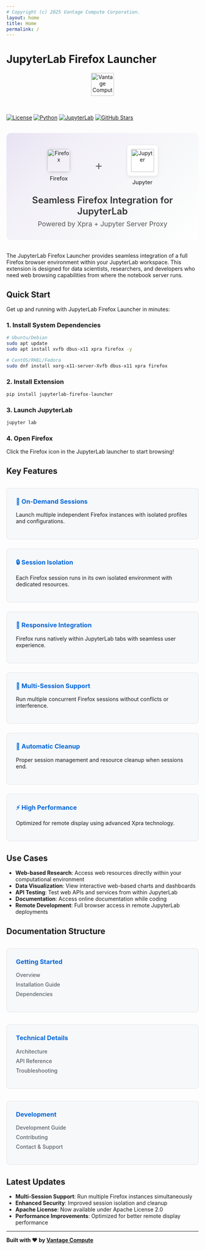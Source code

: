 ```yaml
---
# Copyright (c) 2025 Vantage Compute Corporation.
layout: home
title: Home
permalink: /
---
```


# JupyterLab Firefox Launcher

<div style="text-align: center; margin-bottom: 2rem;">
  <img src="https://vantage-compute-public-assets.s3.us-east-1.amazonaws.com/branding/vantage-logo-text-black-horz.png" alt="Vantage Compute" style="height: 60px; width: auto; margin-bottom: 1rem;">
</div>

[![License](https://img.shields.io/badge/license-Apache--2.0-blue.svg)](https://github.com/vantagecompute/jupyterlab-firefox-launcher/blob/main/LICENSE)
[![Python](https://img.shields.io/badge/python-3.10+-blue.svg)](https://python.org)
[![JupyterLab](https://img.shields.io/badge/jupyterlab-4.0+-orange.svg)](https://jupyterlab.readthedocs.io)
[![GitHub Stars](https://img.shields.io/github/stars/vantagecompute/jupyterlab-firefox-launcher?style=social)](https://github.com/vantagecompute/jupyterlab-firefox-launcher)

<div class="hero-section" style="text-align: center; margin: 2rem 0; padding: 2rem; background: linear-gradient(135deg, #E8E3F3 0%, #F3F1F8 30%, #F8F9FA 70%, #FFFFFF 100%); border-radius: 12px;">
  <div class="hero-logos" style="display: flex; justify-content: center; align-items: center; gap: 3rem; margin-bottom: 1.5rem; flex-wrap: wrap;">
    <div class="logo-container" style="display: flex; flex-direction: column; align-items: center;">
      <img src="https://upload.wikimedia.org/wikipedia/commons/7/76/Mozilla_Firefox_logo_2013.svg" alt="Firefox" style="width: 60px; height: 60px; margin-bottom: 0.5rem; border-radius: 8px; box-shadow: 0 2px 8px rgba(0,0,0,0.1);">
      <span style="font-size: 0.9rem; color: #333; font-weight: 500;">Firefox</span>
    </div>
    <div style="font-size: 2rem; color: #666; margin: 0 1rem;">+</div>
    <div class="logo-container" style="display: flex; flex-direction: column; align-items: center;">
      <img src="https://upload.wikimedia.org/wikipedia/commons/3/38/Jupyter_logo.svg" alt="Jupyter" style="width: 60px; height: 60px; margin-bottom: 0.5rem; border-radius: 8px; box-shadow: 0 2px 8px rgba(0,0,0,0.1); background: white; padding: 10px;">
      <span style="font-size: 0.9rem; color: #333; font-weight: 500;">Jupyter</span>
    </div>
  </div>
  <h2 style="margin: 0; color: #333; font-size: 1.5rem; font-weight: 600;">Seamless Firefox Integration for JupyterLab</h2>
  <p style="margin: 0.5rem 0 0 0; color: #555; font-size: 1.1rem;">Powered by Xpra + Jupyter Server Proxy</p>
</div>

The JupyterLab Firefox Launcher provides seamless integration of a full Firefox browser environment within your JupyterLab workspace. This extension is designed for data scientists, researchers, and developers who need web browsing capabilities from where the notebook server runs.

## Quick Start

Get up and running with JupyterLab Firefox Launcher in minutes:

### 1. Install System Dependencies
```bash
# Ubuntu/Debian
sudo apt update
sudo apt install xvfb dbus-x11 xpra firefox -y

# CentOS/RHEL/Fedora
sudo dnf install xorg-x11-server-Xvfb dbus-x11 xpra firefox
```

### 2. Install Extension
```bash
pip install jupyterlab-firefox-launcher
```

### 3. Launch JupyterLab
```bash
jupyter lab
```

### 4. Open Firefox
Click the Firefox icon in the JupyterLab launcher to start browsing!

## Key Features

<div class="feature-grid">
  <div class="feature-card">
    <h3>🚀 On-Demand Sessions</h3>
    <p>Launch multiple independent Firefox instances with isolated profiles and configurations.</p>
  </div>
  
  <div class="feature-card">
    <h3>🔒 Session Isolation</h3>
    <p>Each Firefox session runs in its own isolated environment with dedicated resources.</p>
  </div>
  
  <div class="feature-card">
    <h3>📱 Responsive Integration</h3>
    <p>Firefox runs natively within JupyterLab tabs with seamless user experience.</p>
  </div>
  
  <div class="feature-card">
    <h3>🎯 Multi-Session Support</h3>
    <p>Run multiple concurrent Firefox sessions without conflicts or interference.</p>
  </div>
  
  <div class="feature-card">
    <h3>🧹 Automatic Cleanup</h3>
    <p>Proper session management and resource cleanup when sessions end.</p>
  </div>
  
  <div class="feature-card">
    <h3>⚡ High Performance</h3>
    <p>Optimized for remote display using advanced Xpra technology.</p>
  </div>
</div>

## Use Cases

- **Web-based Research**: Access web resources directly within your computational environment
- **Data Visualization**: View interactive web-based charts and dashboards
- **API Testing**: Test web APIs and services from within JupyterLab
- **Documentation**: Access online documentation while coding
- **Remote Development**: Full browser access in remote JupyterLab deployments

## Documentation Structure

<div class="docs-nav">
  <div class="nav-section">
    <h3>Getting Started</h3>
    <ul>
      <li><a href="{{ site.baseurl }}/overview">Overview</a></li>
      <li><a href="{{ site.baseurl }}/installation">Installation Guide</a></li>
      <li><a href="{{ site.baseurl }}/dependencies">Dependencies</a></li>
    </ul>
  </div>
  
  <div class="nav-section">
    <h3>Technical Details</h3>
    <ul>
      <li><a href="{{ site.baseurl }}/architecture">Architecture</a></li>
      <li><a href="{{ site.baseurl }}/api-reference">API Reference</a></li>
      <li><a href="{{ site.baseurl }}/troubleshooting">Troubleshooting</a></li>
    </ul>
  </div>
  
  <div class="nav-section">
    <h3>Development</h3>
    <ul>
      <li><a href="{{ site.baseurl }}/development">Development Guide</a></li>
      <li><a href="{{ site.baseurl }}/contributing">Contributing</a></li>
      <li><a href="{{ site.baseurl }}/contact">Contact & Support</a></li>
    </ul>
  </div>
</div>

## Latest Updates

- **Multi-Session Support**: Run multiple Firefox instances simultaneously
- **Enhanced Security**: Improved session isolation and cleanup
- **Apache License**: Now available under Apache License 2.0
- **Performance Improvements**: Optimized for better remote display performance

---

**Built with ❤️ by [Vantage Compute](https://vantagecompute.ai)**

<style>
.feature-grid {
  display: grid;
  grid-template-columns: repeat(auto-fit, minmax(300px, 1fr));
  gap: 1.5rem;
  margin: 2rem 0;
}

.feature-card {
  border: 1px solid #e1e4e8;
  border-radius: 8px;
  padding: 1.5rem;
  background: #f6f8fa;
}

.feature-card h3 {
  margin-top: 0;
  color: #0366d6;
}

.docs-nav {
  display: grid;
  grid-template-columns: repeat(auto-fit, minmax(250px, 1fr));
  gap: 2rem;
  margin: 2rem 0;
}

.nav-section {
  background: #f6f8fa;
  padding: 1.5rem;
  border-radius: 8px;
  border: 1px solid #e1e4e8;
}

.nav-section h3 {
  margin-top: 0;
  color: #0366d6;
}

.nav-section ul {
  list-style: none;
  padding-left: 0;
}

.nav-section li {
  margin: 0.5rem 0;
}

.nav-section a {
  text-decoration: none;
  color: #586069;
  font-weight: 500;
}

.nav-section a:hover {
  color: #0366d6;
}
</style>
